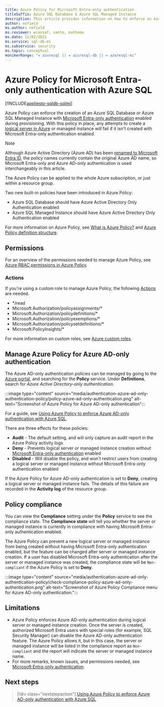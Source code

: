 ```yaml
---
title: Azure Policy for Microsoft Entra-only authentication
titleSuffix: Azure SQL Database & Azure SQL Managed Instance
description: This article provides information on how to enforce an Azure policy to create an Azure SQL Database or Azure SQL Managed Instance with Microsoft Entra-only authentication enabled
author: nofield
ms.author: nofield
ms.reviewer: wiassaf, vanto, mathoma
ms.date: 11/02/2021
ms.service: sql-db-mi
ms.subservice: security
ms.topic: conceptual
monikerRange: "= azuresql || = azuresql-db || = azuresql-mi"
---
```


# Azure Policy for Microsoft Entra-only authentication with Azure SQL

[!INCLUDE[appliesto-sqldb-sqlmi](../includes/appliesto-sqldb-sqlmi.md)]

Azure Policy can enforce the creation of an Azure SQL Database or Azure SQL Managed Instance with [Microsoft Entra-only authentication](authentication-azure-ad-only-authentication.md) enabled during provisioning. With this policy in place, any attempts to create a [logical server in Azure](logical-servers.md) or managed instance will fail if it isn't created with Microsoft Entra-only authentication enabled.

> [!NOTE]
> Although Azure Active Directory (Azure AD) has been [renamed to Microsoft Entra ID](/azure/active-directory/fundamentals/new-name), the policy names currently contain the original Azure AD name, so Microsoft Entra-only and Azure AD-only authentication is used interchangeably in this article. 

The Azure Policy can be applied to the whole Azure subscription, or just within a resource group.

Two new built-in policies have been introduced in Azure Policy:

- Azure SQL Database should have Azure Active Directory Only Authentication enabled
- Azure SQL Managed Instance should have Azure Active Directory Only Authentication enabled

For more information on Azure Policy, see [What is Azure Policy?](/azure/governance/policy/overview) and [Azure Policy definition structure](/azure/governance/policy/concepts/definition-structure).

## Permissions

For an overview of the permissions needed to manage Azure Policy, see [Azure RBAC permissions in Azure Policy](/azure/governance/policy/overview#azure-rbac-permissions-in-azure-policy).

### Actions

If you're using a custom role to manage Azure Policy, the following [Actions](/azure/role-based-access-control/role-definitions#actions) are needed.

- */read
- Microsoft.Authorization/policyassignments/*
- Microsoft.Authorization/policydefinitions/*
- Microsoft.Authorization/policyexemptions/*
- Microsoft.Authorization/policysetdefinitions/*
- Microsoft.PolicyInsights/*

For more information on custom roles, see [Azure custom roles](/azure/role-based-access-control/custom-roles).

<a name='manage-azure-policy-for-azure-ad-only-authentication'></a>

## Manage Azure Policy for Azure AD-only authentication

The Azure AD-only authentication policies can be managed by going to the [Azure portal](https://portal.azure.com), and searching for the **Policy** service. Under **Definitions**, search for *Azure Active Directory-only authentication*.

:::image type="content" source="media/authentication-azure-ad-only-authentication-policy/policy-azure-ad-only-authentication.png" alt-text="Screenshot of Azure Policy for Azure AD-only authentication":::

For a guide, see [Using Azure Policy to enforce Azure AD-only authentication with Azure SQL](authentication-azure-ad-only-authentication-policy-how-to.md).

There are three effects for these policies:

- **Audit** - The default setting, and will only capture an audit report in the Azure Policy activity logs
- **Deny** - Prevents logical server or managed instance creation without [Microsoft Entra-only authentication](authentication-azure-ad-only-authentication.md) enabled
- **Disabled** - Will disable the policy, and won't restrict users from creating a logical server or managed instance without Microsoft Entra-only authentication enabled

If the Azure Policy for Azure AD-only authentication is set to **Deny**, creating a logical server or managed instance fails. The details of this failure are recorded in the **Activity log** of the resource group.

## Policy compliance

You can view the **Compliance** setting under the **Policy** service to see the compliance state. The **Compliance state** will tell you whether the server or managed instance is currently in compliance with having Microsoft Entra-only authentication enabled. 

The Azure Policy can prevent a new logical server or managed instance from being created without having Microsoft Entra-only authentication enabled, but the feature can be changed after server or managed instance creation. If a user has disabled Microsoft Entra-only authentication after the server or managed instance was created, the compliance state will be `Non-compliant` if the Azure Policy is set to **Deny**.

:::image type="content" source="media/authentication-azure-ad-only-authentication-policy/check-compliance-policy-azure-ad-only-authentication.png" alt-text="Screenshot of Azure Policy Compliance menu for Azure AD-only authentication.":::

## Limitations

- Azure Policy enforces Azure AD-only authentication during logical server or managed instance creation. Once the server is created, authorized Microsoft Entra users with special roles (for example, SQL Security Manager) can disable the Azure AD-only authentication feature. The Azure Policy allows it, but in this case, the server or managed instance will be listed in the compliance report as `Non-compliant` and the report will indicate the server or managed instance name.  
- For more remarks, known issues, and permissions needed, see [Microsoft Entra-only authentication](authentication-azure-ad-only-authentication.md).

## Next steps

> [!div class="nextstepaction"]
> [Using Azure Policy to enforce Azure AD-only authentication with Azure SQL](authentication-azure-ad-only-authentication-policy-how-to.md)
